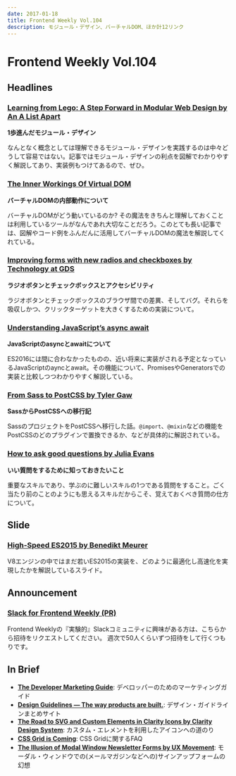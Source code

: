 ```yaml
---
date: 2017-01-18
title: Frontend Weekly Vol.104
description: モジュール・デザイン、バーチャルDOM、ほか計12リンク
---
```


# Frontend Weekly Vol.104

## Headlines

### [Learning from Lego: A Step Forward in Modular Web Design by An A List Apart](http://alistapart.com/article/learning-from-lego-a-step-forward-in-modular-web-design)

**1歩進んだモジュール・デザイン**

なんとなく概念としては理解できるモジュール・デザインを実践するのは中々どうして容易ではない。記事ではモジュール・デザインの利点を図解でわかりやすく解説してあり、実装例もつけてあるので、ぜひ。

### [The Inner Workings Of Virtual DOM](https://medium.com/@rajaraodv/the-inner-workings-of-virtual-dom-666ee7ad47cf#.3gow582j3)

**バーチャルDOMの内部動作について**

バーチャルDOMがどう動いているのか? その魔法をきちんと理解しておくことは利用しているツールがなんであれ大切なことだろう。このとても長い記事では、図解やコード例をふんだんに活用してバーチャルDOMの魔法を解説してくれている。

### [Improving forms with new radios and checkboxes by Technology at GDS](https://gdstechnology.blog.gov.uk/2016/12/13/improving-forms-with-new-radios-and-checkboxes/)

**ラジオボタンとチェックボックスとアクセシビリティ**

ラジオボタンとチェックボックスのブラウザ間での差異、そしてバグ。それらを吸収しかつ、クリックターゲットを大きくするための実装について。

### [Understanding JavaScript’s async await](https://ponyfoo.com/articles/understanding-javascript-async-await)

**JavaScriptのasyncとawaitについて**

ES2016には間に合わなかったものの、近い将来に実装がされる予定となっているJavaScriptのayncとawait。その機能について、PromisesやGeneratorsでの実装と比較しつつわかりやすく解説している。

### [From Sass to PostCSS by Tyler Gaw](https://tylergaw.com/articles/sass-to-postcss)

**SassからPostCSSへの移行記**

SassのプロジェクトをPostCSSへ移行した話。`@import`、`@mixin`などの機能を PostCSSのどのプラグインで置換できるか、などが具体的に解説されている。

### [How to ask good questions by Julia Evans](https://jvns.ca/blog/good-questions/)

**いい質問をするために知っておきたいこと**

重要なスキルであり、学ぶのに難しいスキルの1つである質問をすること。ごく当たり前のことのようにも思えるスキルだからこそ、覚えておくべき質問の仕方について。

## Slide

### [High-Speed ES2015 by Benedikt Meurer](https://docs.google.com/presentation/d/1wiiZeRQp8-sXDB9xXBUAGbaQaWJC84M5RNxRyQuTmhk/mobilepresent?slide=id.p)

V8エンジンの中ではまだ若いES2015の実装を、どのように最適化し高速化を実現したかを解説しているスライド。

## Announcement

### [Slack for Frontend Weekly (PR)](https://studiomohawk.typeform.com/to/Kj8Gaj)

Frontend Weeklyの『実験的』Slackコミュニティに興味がある方は、こちらから招待をリクエストしてください。 週次で50人くらいずつ招待をして行くつもりです。

## In Brief

* [**The Developer Marketing Guide**](https://www.devmarketingguide.com/): デベロッパーのためのマーケティングガイド
* [**Design Guidelines — The way products are built.**](http://designguidelines.co/): デザイン・ガイドラインまとめサイト
* [**The Road to SVG and Custom Elements in Clarity Icons by Clarity Design System**](https://medium.com/claritydesignsystem/the-road-to-svg-and-custom-elements-in-clarity-icons-1d691c6cc91#.klmd7zffy): カスタム・エレメントを利用したアイコンへの道のり
* [**CSS Grid is Coming**](https://rachelandrew.co.uk/archives/2017/01/03/css-grid-is-coming/): CSS Gridに関するFAQ
* [**The Illusion of Modal Window Newsletter Forms by UX Movement**](http://uxmovement.com/forms/the-illusion-of-modal-window-newsletter-forms/): モーダル・ウィンドウでの(メールマガジンなどへの)サインアップフォームの幻想

